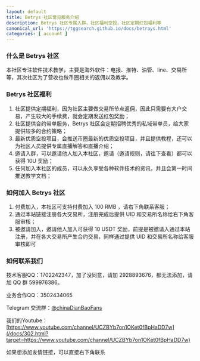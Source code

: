 ```yaml
---
layout: default
title: Betrys 社区常见服务介绍
description: Betrys 社区专属入群，社区福利空投，社区定期红包福利等
canonical_url: 'https://tggsearch.github.io/docs/betrays.html'
categories: [ account ]
---
```

### 什么是 Betrys 社区
本社区专注软件技术教学，主要是海外软件：电报、推特、油管、line、交易所等，其次社区为了营收也做币圈相关的返佣以及教学。

### Betrys 社区福利

1. 社区提供定期福利，因为社区主要做交易所节点返佣，因此只需要有大户交易，产生较大的手续费，就会定期发送红包奖励；
2. 社区提供合约带单服务，Betrys 社区会定期招聘优秀的私域带单员，给大家提供较多的合约策略；
3. 最新优质空投项目，会推送币圈最新的优质空投项目，并且提供教程，还可以为社区人员提供专属直播解答和直播介绍；
4. 邀请入群，可以邀请他人加入本社区，邀请（邀请规则，请往下查看）都可以获得 10U 奖励；
5. 任何加入本社区的成员，可以永久享受各种软件技术的资讯，并且会第一时间推送教学文档；

### 如何加入 Betrys 社区

1. 付费加入，本社区可支持付费加入 100 RMB ，请右下角联系客服；
2. 通过本站链接注册各大交易所，注册完成后提供 UID 和交易所名称给右下角客服审核；
3. 被邀请加入，邀请他人加入可获得 10 USDT 奖励，前提是被邀请入通过本站注册，并在各大交易所产生合约交易，同样通过提供 UID 和交易所名称给客服审核即可

### 如何联系我们
技术客服QQ：1702242347，加了没同意，请加 2928893676，都无法添加，请加 QQ 群 599976386。

业务合作QQ：3502434065

Telegram 交流群：[@chinaDianBaoFans](/docs/302.html?target=https://t.me/chinaDianBaoFans)

我们的Youtube：[https://www.youtube.com/channel/UCZBYb7on1OKet0fBpHaDD7w](/docs/302.html?target=https://www.youtube.com/channel/UCZBYb7on1OKet0fBpHaDD7w)

如果想添加友情链接，可以直接右下角联系